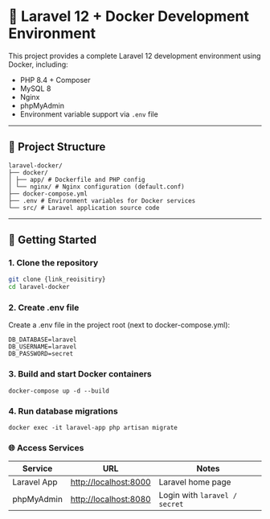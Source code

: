 # 🚀 Laravel 12 + Docker Development Environment

This project provides a complete Laravel 12 development environment using Docker, including:

- PHP 8.4 + Composer
- MySQL 8
- Nginx
- phpMyAdmin
- Environment variable support via `.env` file

---

## 📁 Project Structure
```
laravel-docker/
├── docker/
│ ├── app/ # Dockerfile and PHP config
│ └── nginx/ # Nginx configuration (default.conf)
├── docker-compose.yml
├── .env # Environment variables for Docker services
└── src/ # Laravel application source code
```
---

## 🚀 Getting Started

### 1. Clone the repository

```bash
git clone {link_reoisitiry}
cd laravel-docker
```

### 2. Create .env file
Create a .env file in the project root (next to docker-compose.yml):

```
DB_DATABASE=laravel
DB_USERNAME=laravel
DB_PASSWORD=secret
```

### 3. Build and start Docker containers
```
docker-compose up -d --build
```

### 4. Run database migrations
```
docker exec -it laravel-app php artisan migrate
```

### 🌐 Access Services
| Service     | URL                                            | Notes                                          |
| ----------- | ---------------------------------------------- | ---------------------------------------------- |
| Laravel App | [http://localhost:8000](http://localhost:8000) | Laravel home page                              |
| phpMyAdmin  | [http://localhost:8080](http://localhost:8080) | Login with `laravel / secret` |
